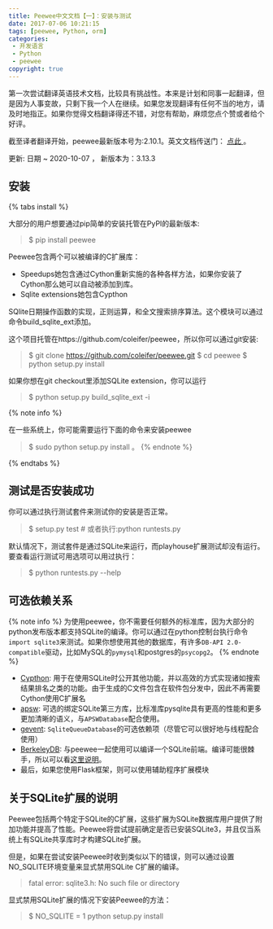 ```yaml
---
title: Peewee中文文档【一】：安装与测试
date: 2017-07-06 10:21:15
tags: [peewee, Python, orm]
categories: 
 - 开发语言
 - Python
 - peewee
copyright: true
---
```


第一次尝试翻译英语技术文档，比较具有挑战性。本来是计划和同事一起翻译，但是因为人事变故，只剩下我一个人在继续。如果您发现翻译有任何不当的地方，请及时地指正。如果你觉得文档翻译得还不错，对您有帮助，麻烦您点个赞或者给个好评。

截至译者翻译开始，peewee最新版本号为:2.10.1。英文文档传送门： [ 点此 ](http://peewee.readthedocs.io/en/latest/index.html) 。

更新: 日期 ~ 2020-10-07 ， 新版本为：3.13.3

## 安装 

{% tabs install %}
<!-- tab pip -->
大部分的用户想要通过pip简单的安装托管在PyPI的最新版本:

>$ pip install peewee

Peewee包含两个可以被编译的C扩展库：

* Speedups她包含通过Cython重新实施的各种各样方法，如果你安装了Cython那么她可以自动被添加到库。 
* Sqlite extensions她包含Cypthon

SQlite日期操作函数的实现，正则运算，和全文搜索排序算法。这个模块可以通过命令build_sqlite_ext添加。
<!-- endtab -->
<!-- tab git -->
这个项目托管在https://github.com/coleifer/peewee，所以你可以通过git安装:

>$ git clone https://github.com/coleifer/peewee.git
>$ cd peewee
>$ python setup.py install

如果你想在git checkout里添加SQLite extension，你可以运行

>$ python setup.py build_sqlite_ext -i

{% note info %}

在一些系统上，你可能需要运行下面的命令来安装peewee
>$ sudo python setup.py install 。
{% endnote %}
<!-- endtab -->
{% endtabs %}

## 测试是否安装成功

你可以通过执行测试套件来测试你的安装是否正常。

>$ setup.py test  # 或者执行:python runtests.py

默认情况下，测试套件是通过SQLite来运行，而playhouse扩展测试却没有运行。要查看运行测试可用选项可以用过执行：

>$ python runtests.py --help

## 可选依赖关系

{% note info %}
为使用peewee，你不需要任何额外的标准库，因为大部分的python发布版本都支持SQLite的编译。你可以通过在python控制台执行命令`import sqlite3`来测试。如果你想使用其他的数据库，有许多`DB-API 2.0-compatible`驱动，比如MySQL的`pymysql`和postgres的`psycopg2`。
{% endnote %}

* [Cypthon](http://cython.org/): 用于在使用SQLite时公开其他功能，并以高效的方式实现诸如搜索结果排名之类的功能。由于生成的C文件包含在软件包分发中，因此不再需要Cython使用C扩展名
* [apsw](https://github.com/rogerbinns/apsw): 可选的绑定SQLite第三方库，比标准库pysqlite具有更高的性能和更多更加清晰的语义，与`APSWDatabase`配合使用。
* [gevent](http://www.gevent.org/): `SqliteQueueDatabase`的可选依赖项（尽管它可以很好地与线程配合使用）
* [BerkeleyDB](http://www.oracle.com/technetwork/database/database-technologies/berkeleydb/downloads/index.html): 与peewee一起使用可以编译一个SQLite前端。编译可能很棘手，所以可以看[这里说明](http://charlesleifer.com/blog/updated-instructions-for-compiling-berkeleydb-with-sqlite-for-use-with-python/)。
* 最后，如果您使用Flask框架，则可以使用辅助程序扩展模块

## 关于SQLite扩展的说明

Peewee包括两个特定于SQLite的C扩展，这些扩展为SQLite数据库用户提供了附加功能并提高了性能。Peewee将尝试提前确定是否已安装SQLite3，并且仅当系统上有SQLite共享库时才构建SQLite扩展。

但是，如果在尝试安装Peewee时收到类似以下的错误，则可以通过设置NO_SQLITE环境变量来显式禁用SQLite C扩展的编译。

>fatal error: sqlite3.h: No such file or directory

显式禁用SQLite扩展的情况下安装Peewee的方法：

>$ NO_SQLITE = 1 python setup.py install
